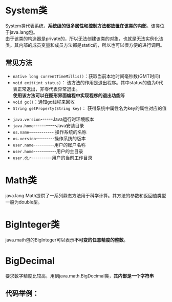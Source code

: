 # System类
System类代表系统，**系统级的很多属性和控制方法都放置在该类的内部**。该类位于java.lang包。  
由于该类的构造器是private的，所以无法创建该类的对象，也就是无法实例化该类。其内部的成员变量和成员方法都是static的，所以也可以很方便的进行调用。
## 常见方法
* `native long currentTimeMillis()`：获取当前本地时间毫秒数(GMT时间)
* `void exit(int status)`： 该方法的作用是退出程序。其中status的值为0代表正常退出，非零代表异常退出。  
  **使用该方法可以在图形界面编程中实现程序的退出功能**等  
* `void gc()`：通知gc线程来回收
* `String getProperty(String key)`： 获得系统中属性名为key的属性对应的值  

- `java.version`------Java运行时环境版本
- `java.home`-----------Java安装目录
- `os.name`------------ 操作系统的名称
- `os.version`---------操作系统的版本
- `user.name`----------用户的账户名称
- `user.home`-----------用户的主目录
- `user.dir`----------用户的当前工作目录
# Math类
java.lang.Math提供了一系列静态方法用于科学计算。其方法的参数和返回值类型一般为double型。
# BigInteger类
 java.math包的BigInteger可以表示**不可变的任意精度的整数**。
# BigDecimal
要求数字精度比较高，用到java.math.BigDecimal类，**其内部是一个字符串**
## 代码举例：



